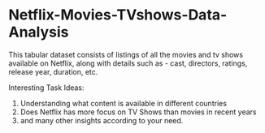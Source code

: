 # Netflix-Movies-TVshows-Data-Analysis

This tabular dataset consists of listings of all the movies and tv shows available on Netflix, along with details such as - cast, directors, ratings, release year, duration, etc.

Interesting Task Ideas:
1. Understanding what content is available in different countries
2. Does Netflix has more focus on TV Shows than movies in recent years
3. and many other insights according to your need.
